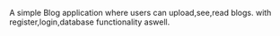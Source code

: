 A simple Blog application where users can upload,see,read blogs. with  register,login,database functionality aswell.
